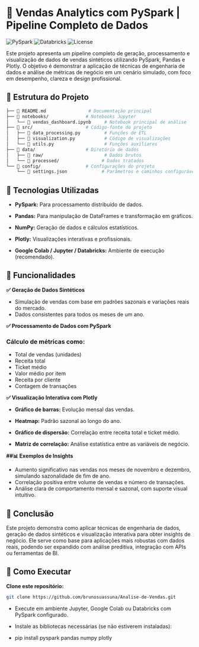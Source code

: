 # 🚀 Vendas Analytics com PySpark | Pipeline Completo de Dados

![PySpark](https://img.shields.io/badge/PySpark-v3.5+-orange)
![Databricks](https://img.shields.io/badge/Databricks-Runtime-red)
![License](https://img.shields.io/badge/license-MIT-blue)

Este projeto apresenta um pipeline completo de geração, processamento e visualização de dados de vendas sintéticos utilizando PySpark, Pandas e Plotly. O objetivo é demonstrar a aplicação de técnicas de engenharia de dados e análise de métricas de negócio em um cenário simulado, com foco em desempenho, clareza e design profissional.


## 📁 Estrutura do Projeto
```bash
├── 📄 README.md                # Documentação principal
├── 📂 notebooks/              # Notebooks Jupyter
│   └── 📄 vendas_dashboard.ipynb     # Notebook principal de análise
├── 📂 src/                    # Código-fonte do projeto
│   ├── 📄 data_processing.py         # Funções de ETL
│   ├── 📄 visualization.py           # Código de visualizações
│   └── 📄 utils.py                   # Funções auxiliares
├── 📂 data/                   # Diretório de dados
│   ├── 📂 raw/                       # Dados brutos
│   └── 📂 processed/                # Dados tratados
└── 📂 config/                 # Configurações do projeto
    └── 📄 settings.json             # Parâmetros e caminhos configuráveis
```


## 🚀 Tecnologias Utilizadas

- **PySpark:** Para processamento distribuído de dados.

- **Pandas:** Para manipulação de DataFrames e transformação em gráficos.

- **NumPy:** Geração de dados e cálculos estatísticos.

- **Plotly:** Visualizações interativas e profissionais.

- **Google Colab / Jupyter / Databricks:** Ambiente de execução (recomendado).

## 🧪 Funcionalidades

**✅ Geração de Dados Sintéticos**

- Simulação de vendas com base em padrões sazonais e variações reais do mercado.
- Dados consistentes para todos os meses de um ano.

**✅ Processamento de Dados com PySpark**
### **Cálculo de métricas como:**

- Total de vendas (unidades)
- Receita total
- Ticket médio
- Valor médio por item
- Receita por cliente
- Contagem de transações

**✅ Visualização Interativa com Plotly**
- **Gráfico de barras:** Evolução mensal das vendas.

- **Heatmap:** Padrão sazonal ao longo do ano.

- **Gráfico de dispersão:** Correlação entre receita total e ticket médio.

- **Matriz de correlação:** Análise estatística entre as variáveis de negócio.

**##📊 Exemplos de Insights**
- Aumento significativo nas vendas nos meses de novembro e dezembro, simulando sazonalidade de fim de ano.
- Correlação positiva entre volume de vendas e número de transações.
- Análise clara de comportamento mensal e sazonal, com suporte visual intuitivo.

## 🧠 Conclusão
Este projeto demonstra como aplicar técnicas de engenharia de dados, geração de dados sintéticos e visualização interativa para obter insights de negócio. Ele serve como base para aplicações mais robustas com dados reais, podendo ser expandido com análise preditiva, integração com APIs ou ferramentas de BI.

## 📌 Como Executar
**Clone este repositório:**
```bash
git clone https://github.com/brunosuassuna/Analise-de-Vendas.git
```

- Execute em ambiente Jupyter, Google Colab ou Databricks com PySpark configurado.

- Instale as bibliotecas necessárias (se não estiverem instaladas):

- pip install pyspark pandas numpy plotly


